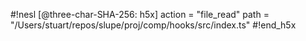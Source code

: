 #!nesl [@three-char-SHA-256: h5x]
action = "file_read"
path = "/Users/stuart/repos/slupe/proj/comp/hooks/src/index.ts"
#!end_h5x